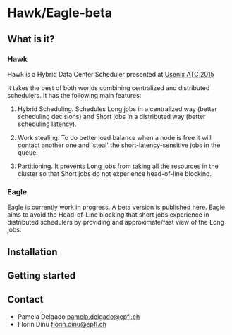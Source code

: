 Hawk/Eagle-beta 
===============

What is it?
-----------

### Hawk

Hawk is a Hybrid Data Center Scheduler presented at [Usenix ATC 2015](https://www.usenix.org/conference/atc15/technical-session/presentation/delgado)

It takes the best of both worlds combining centralized and distributed schedulers. It has the following main features:

1. Hybrid Scheduling. Schedules Long jobs in a centralized way (better scheduling decisions) and Short jobs in a distributed way (better scheduling latency).

2. Work stealing. To do better load balance when a node is free it will contact another one and 'steal' the short-latency-sensitive jobs in the queue.

3. Partitioning. It prevents Long jobs from taking all the resources in the cluster so that Short jobs do not experience head-of-line blocking.

### Eagle

Eagle is currently work in progress. A beta version is published here.
Eagle aims to avoid the Head-of-Line blocking that short jobs experience in distributed schedulers by providing and approximate/fast view of the Long jobs.


Installation
------------


Getting started
---------------


Contact
-------
- Pamela Delgado <pamela.delgado@epfl.ch>
- Florin Dinu <florin.dinu@epfl.ch>

